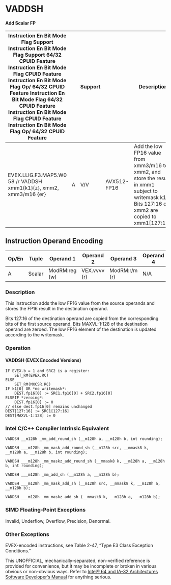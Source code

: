 # VADDSH

**Add Scalar FP**

| Instruction En Bit Mode Flag Support Instruction En Bit Mode Flag Support 64/32 CPUID Feature Instruction En Bit Mode Flag CPUID Feature Instruction En Bit Mode Flag Op/ 64/32 CPUID Feature Instruction En Bit Mode Flag 64/32 CPUID Feature Instruction En Bit Mode Flag CPUID Feature Instruction En Bit Mode Flag Op/ 64/32 CPUID Feature |     | Support |             | Description                                                                                                                                         |
| ---------------------------------------------------------------------------------------------------------------------------------------------------------------------------------------------------------------------------------------------------------------------------------------------------------------------------------------------- | --- | ------- | ----------- | --------------------------------------------------------------------------------------------------------------------------------------------------- |
| EVEX.LLIG.F3.MAP5.W0 58 /r VADDSH xmm1{k1}{z}, xmm2, xmm3/m16 {er}                                                                                                                                                                                                                                                                             | A   | V/V     | AVX512-FP16 | Add the low FP16 value from xmm3/m16 to xmm2, and store the result in xmm1 subject to writemask k1. Bits 127:16 of xmm2 are copied to xmm1[127:16]. |

## Instruction Operand Encoding

| Op/En | Tuple  | Operand 1     | Operand 2    | Operand 3     | Operand 4 |
| ----- | ------ | ------------- | ------------ | ------------- | --------- |
| A     | Scalar | ModRM:reg (w) | VEX.vvvv (r) | ModRM:r/m (r) | N/A       |

### Description

This instruction adds the low FP16 value from the source operands and stores the FP16 result in the destination operand.

Bits 127:16 of the destination operand are copied from the corresponding bits of the first source operand. Bits MAXVL-1:128 of the destination operand are zeroed. The low FP16 element of the destination is updated according to the writemask.

### Operation

#### VADDSH (EVEX Encoded Versions)

```
IF EVEX.b = 1 and SRC2 is a register:
    SET_RM(EVEX.RC)
ELSE
    SET_RM(MXCSR.RC)
IF k1[0] OR *no writemask*:
    DEST.fp16[0] := SRC1.fp16[0] + SRC2.fp16[0]
ELSEIF *zeroing*:
    DEST.fp16[0] := 0
// else dest.fp16[0] remains unchanged
DEST[127:16] := SRC1[127:16]
DEST[MAXVL-1:128] := 0

```

### Intel C/C++ Compiler Intrinsic Equivalent

```
VADDSH __m128h _mm_add_round_sh (__m128h a, __m128h b, int rounding);

```

```
VADDSH ___m128h _mm_mask_add_round_sh (__m128h src, __mmask8 k, __m128h a, __m128h b, int rounding);

```

```
VADDSH ___m128h _mm_maskz_add_round_sh (__mmask8 k, __m128h a, __m128h b, int rounding);

```

```
VADDSH ___m128h _mm_add_sh (__m128h a, __m128h b);

```

```
VADDSH ___m128h _mm_mask_add_sh (__m128h src, __mmask8 k, __m128h a, __m128h b);

```

```
VADDSH ___m128h _mm_maskz_add_sh (__mmask8 k, __m128h a, __m128h b);

```

### SIMD Floating-Point Exceptions

Invalid, Underflow, Overflow, Precision, Denormal.

### Other Exceptions

EVEX-encoded instructions, see Table 2-47, “Type E3 Class Exception Conditions.”

This UNOFFICIAL, mechanically-separated, non-verified reference is provided for convenience, but it may be
incomplete or broken in various obvious or non-obvious
ways. Refer to [Intel® 64 and IA-32 Architectures Software Developer’s Manual](https://software.intel.com/en-us/download/intel-64-and-ia-32-architectures-sdm-combined-volumes-1-2a-2b-2c-2d-3a-3b-3c-3d-and-4) for anything serious.
